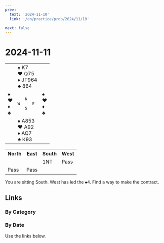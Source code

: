 ```yaml
---
prev:
  text: '2024-11-10'
  link: '/en/practice/prob/2024/11/10'

next: false
---
```


# 2024-11-11

<table class="deal">
	<tr>
		<td></td>
		<td>♠ K7<br>♥ Q75<br>♦ JT964<br>♣ 864</td>
		<td></td>
	</tr>
	<tr>
		<td>♠ <br>♥ <br>♦ <br>♣ </td>
		<td><pre>   N<br>W     E<br>   S</pre></td>
		<td>♠ <br>♥ <br>♦ <br>♣ </td>
	</tr>
	<tr>
		<td></td>
		<td>♠ A853<br>♥ A92<br>♦ AQ7<br>♣ K93</td>
		<td></td>
	</tr>
</table>

<table class="auction">
	<tr>
		<th>North</th>
		<th>East</th>
		<th>South</th>
		<th>West</th>
	</tr>
	<tr>
		<td></td>
		<td></td>
		<td>1NT</td>
		<td>Pass</td>
	</tr>
	<tr>
		<td>Pass</td>
		<td>Pass</td>
		<td></td>
		<td></td>
	</tr>
</table>

You are sitting South. West has led the ♠4. Find a way to make the contract.

## Links

[<Badge type="tip" text="Check Solution"/>](/en/learning/prob/2024/11/11)

### By Category

[<Badge type="tip" text="<--"/>](/en/practice/prob/2024/11/09)
[<Badge type="tip" text="Calendar"/>](/en/practice/calendar/2024/11)
[<Badge type="info" text="-->"/>](/en/practice/prob/2024/11/11#links)

### By Date

Use the links below.